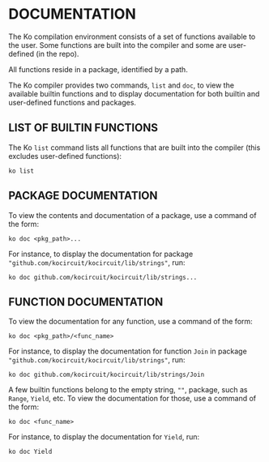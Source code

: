 # DOCUMENTATION

The Ko compilation environment consists of a set of functions available to the user.
Some functions are built into the compiler and some are user-defined (in the repo).

All functions reside in a package, identified by a path.

The Ko compiler provides two commands, `list` and `doc`, to view the available
builtin functions and to display documentation for both builtin and user-defined functions
and packages.

## LIST OF BUILTIN FUNCTIONS

The Ko `list` command lists all functions that are built into the compiler
(this excludes user-defined functions):

	ko list

## PACKAGE DOCUMENTATION

To view the contents and documentation of a package, use a command of the form:

	ko doc <pkg_path>...

For instance, to display the documentation for
package `"github.com/kocircuit/kocircuit/lib/strings"`, run:

	ko doc github.com/kocircuit/kocircuit/lib/strings...

## FUNCTION DOCUMENTATION

To view the documentation for any function, use a command of the form:

	ko doc <pkg_path>/<func_name>

For instance, to display the documentation for function `Join`
in package `"github.com/kocircuit/kocircuit/lib/strings"`, run:

	ko doc github.com/kocircuit/kocircuit/lib/strings/Join

A few builtin functions belong to the empty string, `""`, package,
such as `Range`, `Yield`, etc. To view the documentation for those,
use a command of the form:

	ko doc <func_name>

For instance, to display the documentation for `Yield`, run:

	ko doc Yield

